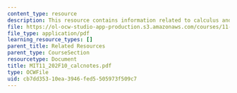 ```yaml
---
content_type: resource
description: This resource contains information related to calculus and gasoline sales.
file: https://ol-ocw-studio-app-production.s3.amazonaws.com/courses/11-202-planning-economics-fall-2010/cb7dd35310ea3946fed5505973f509c7_MIT11_202F10_calcnotes.pdf
file_type: application/pdf
learning_resource_types: []
parent_title: Related Resources
parent_type: CourseSection
resourcetype: Document
title: MIT11_202F10_calcnotes.pdf
type: OCWFile
uid: cb7dd353-10ea-3946-fed5-505973f509c7
---
```

